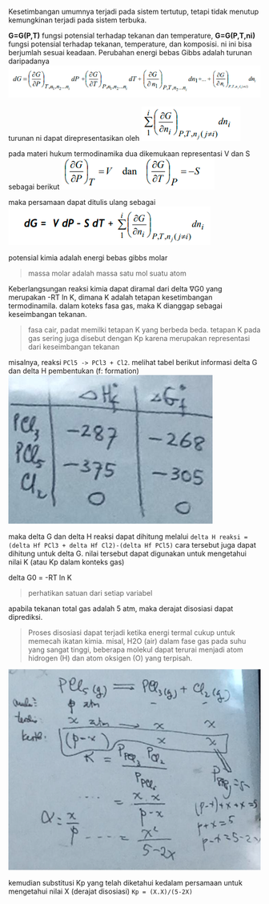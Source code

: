Kesetimbangan umumnya terjadi pada sistem tertutup, tetapi tidak menutup kemungkinan terjadi pada sistem terbuka. 

**G=G(P,T)** fungsi potensial terhadap tekanan dan temperature, **G=G(P,T,ni)** fungsi potensial terhadap tekanan, temperature, dan komposisi. ni ini bisa berjumlah sesuai keadaan. Perubahan energi bebas Gibbs adalah turunan daripadanya
![0eaaadd527546f24a123ee85f19b876b.png](../../../../_resources/0eaaadd527546f24a123ee85f19b876b.png)

turunan ni dapat direpresentasikan oleh
![0708db81a0026f1b718dd94b86498ef1.png](../../../../_resources/0708db81a0026f1b718dd94b86498ef1.png)

pada materi hukum termodinamika dua dikemukaan representasi V dan S sebagai berikut
![e6e8c2e85a896ecb312ce8787d27faa1.png](../../../../_resources/e6e8c2e85a896ecb312ce8787d27faa1.png)

maka persamaan dapat ditulis ulang sebagai
![d46e7a0c82da76494675befef3e31174.png](../../../../_resources/d46e7a0c82da76494675befef3e31174.png)

potensial kimia adalah energi bebas gibbs molar

> massa molar adalah massa satu mol suatu atom

Keberlangsungan reaksi kimia dapat diramal dari delta ∇G0 yang merupakan -RT ln K, dimana K adalah tetapan kesetimbangan termodinamila. dalam koteks fasa gas, maka K dianggap sebagai keseimbangan tekanan. 

> fasa cair, padat memilki tetapan K yang berbeda beda. tetapan K pada gas sering juga disebut dengan Kp karena merupakan representasi dari keseimbangan tekanan

misalnya, reaksi `PCl5 -> PCl3 + Cl2`. melihat tabel berikut informasi delta G dan delta H pembentukan (f: formation)
![5c2bab97a45cd7f3c63ecb46358888f6.png](../../../../_resources/5c2bab97a45cd7f3c63ecb46358888f6.png)

maka delta G dan delta H reaksi dapat dihitung melalui `delta H reaksi = (delta Hf PCl3 + delta Hf Cl2)-(delta Hf PCl5)` cara tersebut juga dapat dihitung untuk delta G. nilai tersebut dapat digunakan untuk mengetahui nilai K (atau Kp dalam konteks gas)

delta G0 = -RT ln K

> perhatikan satuan dari setiap variabel

apabila tekanan total gas adalah 5 atm, maka derajat disosiasi dapat diprediksi.

> Proses disosiasi dapat terjadi ketika energi termal cukup untuk memecah ikatan kimia. misal, H2O (air) dalam fase gas pada suhu yang sangat tinggi, beberapa molekul dapat terurai menjadi atom hidrogen (H) dan atom oksigen (O) yang terpisah.

![03df32cd04aa45f2cc88777f999e33a2.png](../../../../_resources/03df32cd04aa45f2cc88777f999e33a2.png)

kemudian substitusi Kp yang telah diketahui kedalam persamaan untuk mengetahui nilai X (derajat disosiasi) `Kp = (X.X)/(5-2X)`

